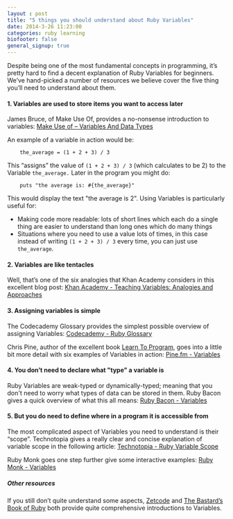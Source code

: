 ```yaml
---
layout : post
title: "5 things you should understand about Ruby Variables"
date: 2014-3-26 11:23:00
categories: ruby learning
biofooter: false
general_signup: true
---
```


Despite being one of the most fundamental concepts in programming, it’s pretty hard to find a decent explanation of Ruby Variables for beginners. We’ve hand-picked a number of resources we believe cover the five thing you’ll need to understand about them.

#### 1. Variables are used to store items you want to access later

James Bruce, of Make Use Of, provides a no-nonsense introduction to variables: [Make Use of – Variables And Data Types](http://www.makeuseof.com/tag/basics-of-computer-programming-variables-datatypes/)

An example of a variable in action would be:

        the_average = (1 + 2 + 3) / 3

This “assigns” the value of  `(1 + 2 + 3) / 3` (which calculates to be 2) to the Variable `the_average.` Later in the program you might do:

        puts "the average is: #{the_average}"
        
This would display the text "the average is 2". Using Variables is particularly useful for:

* Making code more readable: lots of short lines which each do a single thing are easier to understand than long ones which do many things 
* Situations where you need to use a value lots of times, in this case instead of writing `(1 + 2 + 3) / 3` every time, you can just use `the_average`.




#### 2.	Variables are like tentacles

Well, that’s one of the six analogies that Khan Academy considers in this excellent blog post: [Khan Academy - Teaching Variables: Analogies and Approaches](http://cs-blog.khanacademy.org/2013/09/teaching-variables-analogies-and.html) 

#### 3.	Assigning variables is simple

The Codecademy Glossary provides the simplest possible overview of assigning Variables: [Codecademy - Ruby Glossary](http://www.codecademy.com/glossary/ruby#variables) 

Chris Pine, author of the excellent book [Learn To Program](http://pragprog.com/book/ltp2/learn-to-program), goes into a little bit more detail with six examples of Variables in action: 
[Pine.fm - Variables](https://pine.fm/LearnToProgram/?Chapter=03) 


#### 4.	You don’t need to declare what "type" a variable is

Ruby Variables are weak-typed or dynamically-typed; meaning that you don't need to worry what types of data can be stored in them. Ruby Bacon gives a quick overview of what this all means: [Ruby Bacon - Variables](http://www.rubybacon.com/ruby-basics-variables/)


#### 5.	But you do need to define where in a program it is accessible from

The most complicated aspect of Variables you need to understand is their “scope”. Technotopia gives a really clear and concise explanation of variable scope in the following article:  [Technotopia - Ruby Variable Scope](http://www.techotopia.com/index.php/Ruby_Variable_Scope) 

Ruby Monk goes one step further give some interactive examples: [Ruby Monk - Variables](http://rubymonk.com/learning/books/4-ruby-primer-ascent/chapters/38-declaring-data/lessons/129-variables) 


##### Other resources

If you still don’t quite understand some aspects, [Zetcode](http://zetcode.com/lang/rubytutorial/variables/ ) and [The Bastard’s Book of Ruby](http://ruby.bastardsbook.com/chapters/variables/ ) both provide quite comprehensive introductions to Variables.
